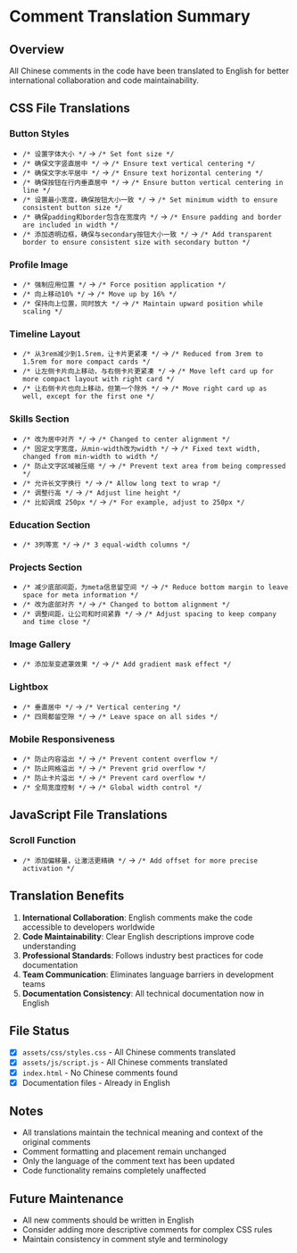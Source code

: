 # Comment Translation Summary

## Overview
All Chinese comments in the code have been translated to English for better international collaboration and code maintainability.

## CSS File Translations

### Button Styles
- `/* 设置字体大小 */` → `/* Set font size */`
- `/* 确保文字竖直居中 */` → `/* Ensure text vertical centering */`
- `/* 确保文字水平居中 */` → `/* Ensure text horizontal centering */`
- `/* 确保按钮在行内垂直居中 */` → `/* Ensure button vertical centering in line */`
- `/* 设置最小宽度，确保按钮大小一致 */` → `/* Set minimum width to ensure consistent button size */`
- `/* 确保padding和border包含在宽度内 */` → `/* Ensure padding and border are included in width */`
- `/* 添加透明边框，确保与secondary按钮大小一致 */` → `/* Add transparent border to ensure consistent size with secondary button */`

### Profile Image
- `/* 强制应用位置 */` → `/* Force position application */`
- `/* 向上移动10% */` → `/* Move up by 16% */`
- `/* 保持向上位置，同时放大 */` → `/* Maintain upward position while scaling */`

### Timeline Layout
- `/* 从3rem减少到1.5rem，让卡片更紧凑 */` → `/* Reduced from 3rem to 1.5rem for more compact cards */`
- `/* 让左侧卡片向上移动，与右侧卡片更紧凑 */` → `/* Move left card up for more compact layout with right card */`
- `/* 让右侧卡片也向上移动，但第一个除外 */` → `/* Move right card up as well, except for the first one */`

### Skills Section
- `/* 改为居中对齐 */` → `/* Changed to center alignment */`
- `/* 固定文字宽度，从min-width改为width */` → `/* Fixed text width, changed from min-width to width */`
- `/* 防止文字区域被压缩 */` → `/* Prevent text area from being compressed */`
- `/* 允许长文字换行 */` → `/* Allow long text to wrap */`
- `/* 调整行高 */` → `/* Adjust line height */`
- `/* 比如调成 250px */` → `/* For example, adjust to 250px */`

### Education Section
- `/* 3列等宽 */` → `/* 3 equal-width columns */`

### Projects Section
- `/* 减少底部间距，为meta信息留空间 */` → `/* Reduce bottom margin to leave space for meta information */`
- `/* 改为底部对齐 */` → `/* Changed to bottom alignment */`
- `/* 调整间距，让公司和时间紧靠 */` → `/* Adjust spacing to keep company and time close */`

### Image Gallery
- `/* 添加渐变遮罩效果 */` → `/* Add gradient mask effect */`

### Lightbox
- `/* 垂直居中 */` → `/* Vertical centering */`
- `/* 四周都留空隙 */` → `/* Leave space on all sides */`

### Mobile Responsiveness
- `/* 防止内容溢出 */` → `/* Prevent content overflow */`
- `/* 防止网格溢出 */` → `/* Prevent grid overflow */`
- `/* 防止卡片溢出 */` → `/* Prevent card overflow */`
- `/* 全局宽度控制 */` → `/* Global width control */`

## JavaScript File Translations

### Scroll Function
- `/* 添加偏移量，让激活更精确 */` → `/* Add offset for more precise activation */`

## Translation Benefits

1. **International Collaboration**: English comments make the code accessible to developers worldwide
2. **Code Maintainability**: Clear English descriptions improve code understanding
3. **Professional Standards**: Follows industry best practices for code documentation
4. **Team Communication**: Eliminates language barriers in development teams
5. **Documentation Consistency**: All technical documentation now in English

## File Status

- [x] `assets/css/styles.css` - All Chinese comments translated
- [x] `assets/js/script.js` - All Chinese comments translated
- [x] `index.html` - No Chinese comments found
- [x] Documentation files - Already in English

## Notes

- All translations maintain the technical meaning and context of the original comments
- Comment formatting and placement remain unchanged
- Only the language of the comment text has been updated
- Code functionality remains completely unaffected

## Future Maintenance

- All new comments should be written in English
- Consider adding more descriptive comments for complex CSS rules
- Maintain consistency in comment style and terminology
